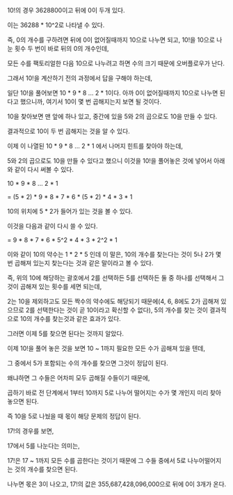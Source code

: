 10!의 경우 3628800이고 뒤에 0이 두개 있다.

이는 36288 * 10^2로 나타낼 수 있다.

즉, 0의 개수를 구하려면 뒤에 0이 없어질때까지 10으로 나누면 되고, 10!을 10으로 나눈 횟수 두 번이 바로 뒤의 0의 개수인데,

모든 수를 팩토리얼한 다음 10으로 나누려고 하면 수의 크기 때문에 오버플로우가 난다.



그래서 10!을 계산하기 전의 과정에서 답을 구해야 하는데,

일단 10!을 풀어보면 10 * 9 * 8 ... 2 * 1이다. 아까 0이 없어질때까지 10으로 나누면 된다고 했으니까, 여기서 10이 몇 번 곱해지는지 보면 될 것이다.

10을 찾아보면 맨 앞에 하나 있고, 중간에 있을 5와 2의 곱으로도 10을 만들 수 있다.

결과적으로 10이 두 번 곱해지는 것을 알 수 있다.



이제 이 나열된 10 * 9 * 8 ... 2 * 1 에서 나머지 힌트를 찾아야 하는데,



5와 2의 곱으로도 10을 만들 수 있다고 했으니 이것을 10!을 풀어놓은 것에 넣어서 아래와 같이 다시 써볼 수 있다.

10 * 9 * 8 ... 2 * 1

= (5 * 2) * 9 * 8 * 7 * 6 * (5 * 2) * 4 * 3 * 1

10의 위치에 5 * 2가 들어가 있는 것을 볼 수 있다.



이것을 다음과 같이 다시 쓸 수 있다.

= 9 * 8 * 7 * 6 * 5^2 * 4 * 3 * 2^2 * 1

이와 같이 10의 약수는 1 * 2 * 5 인데 이 말은, 10의 개수를 찾는다는 것이 5나 2가 몇 번 곱해져 있는지 찾는다는 것과 같은 말이라고 볼 수 있다.



즉, 위의 10에 해당하는 괄호에서 2를 선택하든 5를 선택하든 둘 중 하나를 선택해서 그것이 곱해져 있는 횟수를 세면 되는데,

2는 10을 제외하고도 모든 짝수의 약수에도 해당되기 때문에(4, 6, 8에도 2가 곱해져 있으므로 2를 선택한다는 것이 곧 10이라고 확신할 수 없다), 5의 개수를 찾는 것이 결과적으로 10의 개수를 찾는것과 같은 효과가 있다.



그러면 이제 5를 찾으면 된다는 것까지 알았다.

이제 10!을 풀어 놓은 것을 보면 10 ~ 1까지 필요한 모든 수가 곱해져 있을 텐데,



그 중에서 5가 포함되는 수의 개수를 찾으면 그것이 정답이 된다.

왜냐하면 그 수들은 어차피 모두 곱해질 수들이기 때문에,

곱하기 바로 전 단계에서 1부터 10까지 5로 나누어 떨어지는 수가 몇 개인지 미리 찾아놓으면 된다.



즉 10을 5로 나눴을 때 몫이 해당 문제의 정답이 된다.



17!의 경우를 보면,



17에서 5를 나눈다는 의미는,

17!은 17 ~ 1까지 모든 수를 곱한다는 것이기 때문에 그 수들 중에서 5로 나누어떨어지는 것의 개수를 찾으면 된다.

나누면 몫은 3이 나오고, 17!의 값은 355,687,428,096,000으로 뒤에 0이 3개가 온다.